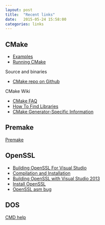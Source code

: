```yaml
---
layout: post
title:  "Recent links"
date:   2015-05-24 15:58:00
categories: links
---
```


## CMake

* [Examples](http://www.cmake.org/examples/)
* [Running CMake](http://www.cmake.org/runningcmake/)

Source and binaries

* [CMake repo on Github](https://github.com/Kitware/CMake)

CMake Wiki

* [CMake FAQ](http://www.cmake.org/Wiki/CMake_FAQ)
* [How To Find Libraries](http://www.cmake.org/Wiki/CMake:How_To_Find_Libraries)
* [CMake Generator-Specific Information](http://www.cmake.org/Wiki/CMake_Generator_Specific_Information)

## Premake

[Premake](https://premake.github.io/)

## OpenSSL

* [Building OpenSSL For Visual Studio](http://developer.covenanteyes.com/building-openssl-for-visual-studio/)
* [Compilation and Installation](https://wiki.openssl.org/index.php/Compilation_and_Installation)
* [Building OpenSSL with Visual Studio 2013](http://p-nand-q.com/programming/windows/building_openssl_with_visual_studio_2013.html)
* [Install OpenSSL](https://github.com/openssl/openssl/blob/master/INSTALL.W32)
* [OpenSSL asm bug](http://rt.openssl.org/Ticket/Display.html?id=3650&user=guest&pass=guest)

## DOS

[CMD help](http://ss64.com/nt/goto.html)
